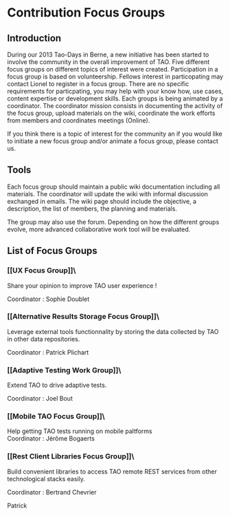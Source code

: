 <!--
parent:
    title: Wiki
author:
    - 'Joel Bout'
created_at: '2013-10-15 10:02:34'
updated_at: '2013-10-28 14:14:20'
tags:
    - Wiki
-->

Contribution Focus Groups
=========================

Introduction
------------

During our 2013 Tao-Days in Berne, a new initiative has been started to involve the community in the overall improvement of TAO. Five different focus groups on different topics of interest were created. Participation in a focus group is based on volunteership. Fellows interest in particopating may contact Lionel to register in a focus group. There are no specific requirements for particpating, you may help with your know how, use cases, content expertise or development skills. Each groups is being animated by a coordinator. The coordinator mission consists in documenting the activity of the focus group, upload materials on the wiki, coordinate the work efforts from members and coordinates meetings (Online).

If you think there is a topic of interest for the community an if you would like to initiate a new focus group and/or animate a focus group, please contact us.

Tools
-----

Each focus group should maintain a public wiki documentation including all materials. The coordinator will update the wiki with informal discussion exchanged in emails. The wiki page should include the objective, a description, the list of members, the planning and materials.

The group may also use the forum. Depending on how the different groups evolve, more advanced collaborative work tool will be evaluated.

List of Focus Groups
--------------------

### [[UX Focus Group]]\
Share your opinion to improve TAO user experience !<br/>

Coordinator : Sophie Doublet

### [[Alternative Results Storage Focus Group]]\
Leverage external tools functionnality by storing the data collected by TAO in other data repositories.<br/>

Coordinator : Patrick Plichart

### [[Adaptive Testing Work Group]]\
Extend TAO to drive adaptive tests.<br/>

Coordinator : Joel Bout

### [[Mobile TAO Focus Group]]\
Help getting TAO tests running on mobile paltforms\
Coordinator : Jérôme Bogaerts

### [[Rest Client Libraries Focus Group]]\
Build convenient libraries to access TAO remote REST services from other technological stacks easily.<br/>

Coordinator : Bertrand Chevrier

Patrick

